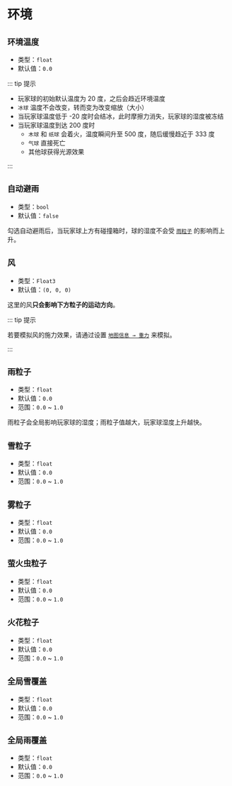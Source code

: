 # 环境

## `环境温度`

- 类型：`float`
- 默认值：`0.0`

::: tip 提示

- 玩家球的初始默认温度为 20 度，之后会趋近环境温度
- `冰球` 温度不会改变，转而变为改变缩放（大小）
- 当玩家球温度低于 -20 度时会结冰，此时摩擦力消失，玩家球的湿度被冻结
- 当玩家球温度到达 200 度时
  - `木球` 和 `纸球` 会着火，温度瞬间升至 500 度，随后缓慢趋近于 333 度
  - `气球` 直接死亡
  - 其他球获得光源效果

:::

## `自动避雨`

- 类型：`bool`
- 默认值：`false`

勾选自动避雨后，当玩家球上方有碰撞箱时，球的湿度不会受 [`雨粒子`](#雨粒子) 的影响而上升。

## `风`

- 类型：`Float3`
- 默认值：`(0, 0, 0)`

这里的风**只会影响下方粒子的运动方向**。

::: tip 提示

若要模拟风的施力效果，请通过设置 [`地图信息 → 重力`](../../start/release#重力) 来模拟。

:::

## `雨粒子`

- 类型：`float`
- 默认值：`0.0`
- 范围：`0.0` ~ `1.0`

雨粒子会全局影响玩家球的湿度；雨粒子值越大，玩家球湿度上升越快。

## `雪粒子`

- 类型：`float`
- 默认值：`0.0`
- 范围：`0.0` ~ `1.0`

## `雾粒子`

- 类型：`float`
- 默认值：`0.0`
- 范围：`0.0` ~ `1.0`

## `萤火虫粒子`

- 类型：`float`
- 默认值：`0.0`
- 范围：`0.0` ~ `1.0`

## `火花粒子`

- 类型：`float`
- 默认值：`0.0`
- 范围：`0.0` ~ `1.0`

## `全局雪覆盖`

- 类型：`float`
- 默认值：`0.0`
- 范围：`0.0` ~ `1.0`

## `全局雨覆盖`

- 类型：`float`
- 默认值：`0.0`
- 范围：`0.0` ~ `1.0`
